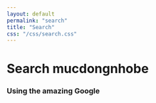```yaml
---
layout: default
permalink: "search"
title: "Search"
css: "/css/search.css"
---
```


# Search mucdongnhobe

### Using the amazing Google

<div id="google-custom-search">
<script async src="https://cse.google.com/cse.js?cx=0d0ee8802e3d91a89"></script>
<div class="gcse-search"></div>
<!-- <script>
  (function() {
    var cx = '0d0ee8802e3d91a89';
    var gcse = document.createElement('script');
    gcse.type = 'text/javascript';
    gcse.async = true;
    // gcse.src = (document.location.protocol == 'https:' ? 'https:' : 'http:') +
    //     '//www.google.com/cse/cse.js?cx=' + cx;
    gcse.src = (document.location.protocol == 'https:' ? 'https:' : 'http:') +
        '//www.google.com/cse/cse.js?cx=' + cx;
    var s = document.getElementsByTagName('script')[0];
    s.parentNode.insertBefore(gcse, s);
  })();
</script> -->
<!-- <gcse:searchbox></gcse:searchbox> -->
<!-- <gcse:searchresults></gcse:searchresults> -->
</div>
